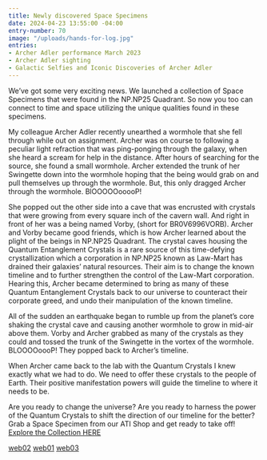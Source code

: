 ```yaml
---
title: Newly discovered Space Specimens
date: 2024-04-23 13:55:00 -04:00
entry-number: 70
image: "/uploads/hands-for-log.jpg"
entries:
- Archer Adler performance March 2023
- Archer Adler sighting
- Galactic Selfies and Iconic Discoveries of Archer Adler
---
```


We’ve got some very exciting news. We launched a collection of Space Specimens that were found in the NP.NP25 Quadrant. So now you too can connect to time and space utilizing the unique qualities found in these specimens.  

My colleague Archer Adler recently unearthed a wormhole that she fell through while out on assignment. Archer was on course to following a peculiar light refraction that was ping-ponging through the galaxy, when she heard a scream for help in the distance. After hours of searching for the source, she found a small wormhole. Archer extended the trunk of her Swingette down into the wormhole hoping that the being would grab on and pull themselves up through the wormhole. But, this only dragged Archer through the wormhole. BlOOOOOooooP!

She popped out the other side into a cave that was encrusted with crystals that were growing from every square inch of the cavern wall. And right in front of her was a being named Vorby, (short for BR0V6996VORB). Archer and Vorby became good friends, which is how Archer learned about the plight of the beings in NP.NP25 Quadrant. The crystal caves housing the Quantum Entanglement Crystals is a rare source of this time-defying crystallization which a corporation in NP.NP25 known as Law-Mart has drained their galaxies’ natural resources. Their aim is to change the known timeline and to further strengthen the control of the Law-Mart corporation. Hearing this, Archer became determined to bring as many of these Quantum Entanglement Crystals back to our universe to counteract their corporate greed, and undo their manipulation of the known timeline. 

All of the sudden an earthquake began to rumble up from the planet’s core shaking the crystal cave and causing another wormhole to grow in mid-air above them. Vorby and Archer grabbed as many of the crystals as they could and tossed the trunk of the Swingette in the vortex of the wormhole. BLOOOOoooP! They popped back to Archer’s timeline. 

When Archer came back to the lab with the Quantum Crystals I knew exactly what we had to do. We need to offer these crystals to the people of Earth. Their positive manifestation powers will guide the timeline to where it needs to be. 

Are you ready to change the universe? Are you ready to harness the power of the Quantum Crystals to shift the direction of our timeline for the better? Grab a Space Specimen from our ATI Shop and get ready to take off!
[
Explore the Collection HERE](https://the-ancient-truth-investigators-shop.myshopify.com/collections/space-specimens)

[web02](/uploads/web02)
[web01](/uploads/web01)
[web03](/uploads/web03)
